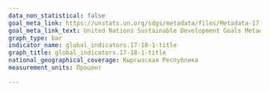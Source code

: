 ```yaml
---
data_non_statistical: false
goal_meta_link: https://unstats.un.org/sdgs/metadata/files/Metadata-17-18-01.pdf
goal_meta_link_text: United Nations Sustainable Development Goals Metadata (pdf 468kB)
graph_type: bar
indicator_name: global_indicators.17-18-1-title
graph_title: global_indicators.17-18-1-title
national_geographical_coverage: Кыргызская Республика
measurement_units: Процент

---
```

